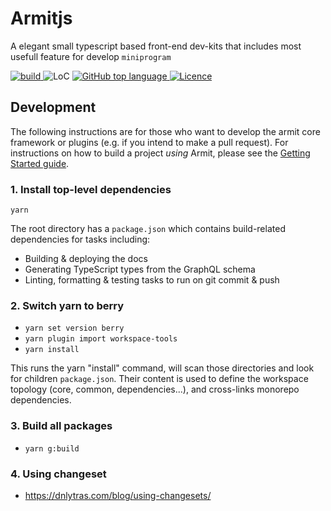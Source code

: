 # Armitjs

A elegant small typescript based front-end dev-kits that includes most usefull feature for develop `miniprogram`

<p align="left">
  <a aria-label="Build" href="https://github.com/armitjs/armit/actions?query=workflow%3ACI">
    <img alt="build" src="https://img.shields.io/github/workflow/status/armitjs/armit/CI-lib-common/main?label=CI&logo=github&style=flat-quare&labelColor=000000" />
  </a>
  <a aria-label="LoC">  
    <img alt="LoC" src="https://img.shields.io/tokei/lines/github/armitjs/armit?style=flat-quare&labelColor=000000" />
  </a>
  <a aria-label="Top language" href="https://github.com/armitjs/armit/search?l=typescript">
    <img alt="GitHub top language" src="https://img.shields.io/github/languages/top/armitjs/armit?style=flat-square&labelColor=000&color=blue">
  </a>
  <a aria-label="Licence" href="https://github.com/armitjs/armit/blob/main/LICENSE">
    <img alt="Licence" src="https://img.shields.io/github/license/armitjs/armit?style=flat-quare&labelColor=000000" />
  </a>
</p>

## Development

The following instructions are for those who want to develop the armit core framework or plugins (e.g. if you intend to make a pull request). For instructions on how to build a project _using_ Armit, please see the [Getting Started guide](https://www.armitjs.io/docs/getting-started/).

### 1. Install top-level dependencies

`yarn`

The root directory has a `package.json` which contains build-related dependencies for tasks including:

- Building & deploying the docs
- Generating TypeScript types from the GraphQL schema
- Linting, formatting & testing tasks to run on git commit & push

### 2. Switch yarn to berry

- `yarn set version berry`
- `yarn plugin import workspace-tools`
- `yarn install`

This runs the yarn "install" command, will scan those directories and look for children `package.json`. Their content is used to define the workspace topology (core, common, dependencies...), and cross-links monorepo dependencies.

### 3. Build all packages

- `yarn g:build`

### 4. Using changeset

- https://dnlytras.com/blog/using-changesets/
